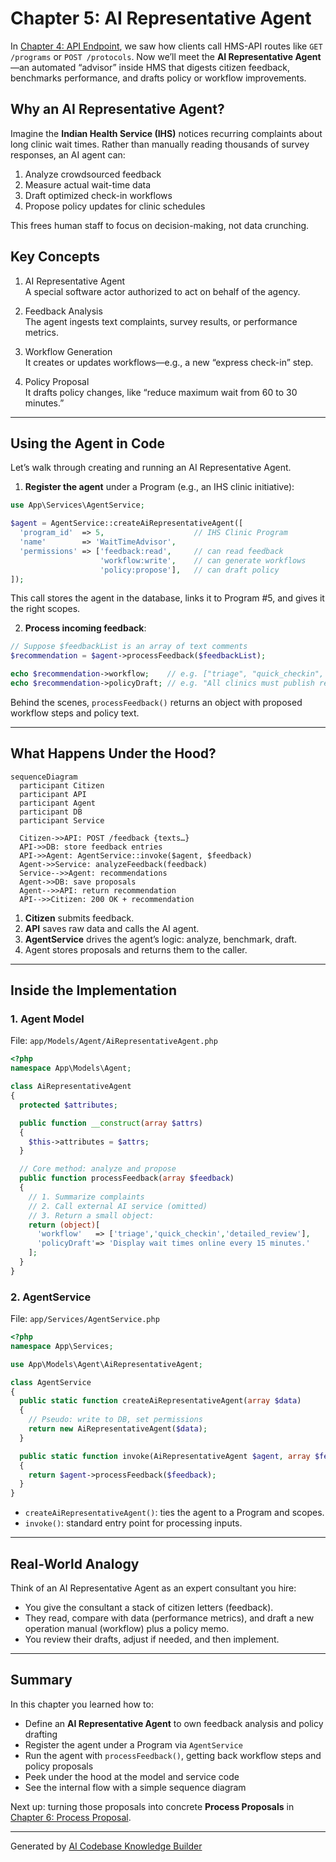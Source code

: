 # Chapter 5: AI Representative Agent

In [Chapter 4: API Endpoint](04_api_endpoint_.md), we saw how clients call HMS-API routes like `GET /programs` or `POST /protocols`. Now we’ll meet the **AI Representative Agent**—an automated “advisor” inside HMS that digests citizen feedback, benchmarks performance, and drafts policy or workflow improvements.

## Why an AI Representative Agent?

Imagine the **Indian Health Service (IHS)** notices recurring complaints about long clinic wait times. Rather than manually reading thousands of survey responses, an AI agent can:

1. Analyze crowdsourced feedback  
2. Measure actual wait-time data  
3. Draft optimized check-in workflows  
4. Propose policy updates for clinic schedules  

This frees human staff to focus on decision-making, not data crunching.

## Key Concepts

1. AI Representative Agent  
   A special software actor authorized to act on behalf of the agency.

2. Feedback Analysis  
   The agent ingests text complaints, survey results, or performance metrics.

3. Workflow Generation  
   It creates or updates workflows—e.g., a new “express check-in” step.

4. Policy Proposal  
   It drafts policy changes, like “reduce maximum wait from 60 to 30 minutes.”

---

## Using the Agent in Code

Let’s walk through creating and running an AI Representative Agent.

1. **Register the agent** under a Program (e.g., an IHS clinic initiative):

```php
use App\Services\AgentService;

$agent = AgentService::createAiRepresentativeAgent([
  'program_id'  => 5,                    // IHS Clinic Program
  'name'        => 'WaitTimeAdvisor',
  'permissions' => ['feedback:read',     // can read feedback
                    'workflow:write',    // can generate workflows
                    'policy:propose'],   // can draft policy
]);
```
This call stores the agent in the database, links it to Program #5, and gives it the right scopes.

2. **Process incoming feedback**:

```php
// Suppose $feedbackList is an array of text comments
$recommendation = $agent->processFeedback($feedbackList);

echo $recommendation->workflow;    // e.g. ["triage", "quick_checkin", "full_review"]
echo $recommendation->policyDraft; // e.g. "All clinics must publish real-time wait estimates."
```

Behind the scenes, `processFeedback()` returns an object with proposed workflow steps and policy text.

---

## What Happens Under the Hood?

```mermaid
sequenceDiagram
  participant Citizen
  participant API
  participant Agent
  participant DB
  participant Service

  Citizen->>API: POST /feedback {texts…}
  API->>DB: store feedback entries
  API->>Agent: AgentService::invoke($agent, $feedback)
  Agent->>Service: analyzeFeedback(feedback)
  Service-->>Agent: recommendations
  Agent->>DB: save proposals
  Agent-->>API: return recommendation
  API-->>Citizen: 200 OK + recommendation
```

1. **Citizen** submits feedback.  
2. **API** saves raw data and calls the AI agent.  
3. **AgentService** drives the agent’s logic: analyze, benchmark, draft.  
4. Agent stores proposals and returns them to the caller.

---

## Inside the Implementation

### 1. Agent Model

File: `app/Models/Agent/AiRepresentativeAgent.php`

```php
<?php
namespace App\Models\Agent;

class AiRepresentativeAgent
{
  protected $attributes;

  public function __construct(array $attrs)
  {
    $this->attributes = $attrs;
  }

  // Core method: analyze and propose
  public function processFeedback(array $feedback)
  {
    // 1. Summarize complaints
    // 2. Call external AI service (omitted)
    // 3. Return a small object:
    return (object)[
      'workflow'   => ['triage','quick_checkin','detailed_review'],
      'policyDraft'=> 'Display wait times online every 15 minutes.'
    ];
  }
}
```

### 2. AgentService

File: `app/Services/AgentService.php`

```php
<?php
namespace App\Services;

use App\Models\Agent\AiRepresentativeAgent;

class AgentService
{
  public static function createAiRepresentativeAgent(array $data)
  {
    // Pseudo: write to DB, set permissions
    return new AiRepresentativeAgent($data);
  }

  public static function invoke(AiRepresentativeAgent $agent, array $feedback)
  {
    return $agent->processFeedback($feedback);
  }
}
```

- `createAiRepresentativeAgent()`: ties the agent to a Program and scopes.  
- `invoke()`: standard entry point for processing inputs.

---

## Real-World Analogy

Think of an AI Representative Agent as an expert consultant you hire:

- You give the consultant a stack of citizen letters (feedback).  
- They read, compare with data (performance metrics), and draft a new operation manual (workflow) plus a policy memo.  
- You review their drafts, adjust if needed, and then implement.

---

## Summary

In this chapter you learned how to:

- Define an **AI Representative Agent** to own feedback analysis and policy drafting  
- Register the agent under a Program via `AgentService`  
- Run the agent with `processFeedback()`, getting back workflow steps and policy proposals  
- Peek under the hood at the model and service code  
- See the internal flow with a simple sequence diagram  

Next up: turning those proposals into concrete **Process Proposals** in [Chapter 6: Process Proposal](06_process_proposal_.md).

---

Generated by [AI Codebase Knowledge Builder](https://github.com/The-Pocket/Tutorial-Codebase-Knowledge)
